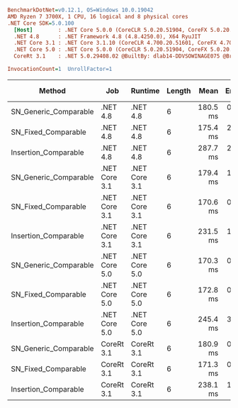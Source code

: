 ``` ini

BenchmarkDotNet=v0.12.1, OS=Windows 10.0.19042
AMD Ryzen 7 3700X, 1 CPU, 16 logical and 8 physical cores
.NET Core SDK=5.0.100
  [Host]        : .NET Core 5.0.0 (CoreCLR 5.0.20.51904, CoreFX 5.0.20.51904), X64 RyuJIT
  .NET 4.8      : .NET Framework 4.8 (4.8.4250.0), X64 RyuJIT
  .NET Core 3.1 : .NET Core 3.1.10 (CoreCLR 4.700.20.51601, CoreFX 4.700.20.51901), X64 RyuJIT
  .NET Core 5.0 : .NET Core 5.0.0 (CoreCLR 5.0.20.51904, CoreFX 5.0.20.51904), X64 RyuJIT
  CoreRt 3.1    : .NET 5.0.29408.02 @BuiltBy: dlab14-DDVSOWINAGE075 @Branch: master @Commit: 4ce1c21ac0d4d1a3b7f7a548214966f69ac9f199, X64 AOT

InvocationCount=1  UnrollFactor=1  

```
|                Method |           Job |       Runtime | Length |     Mean |   Error |  StdDev | Gen 0 | Gen 1 | Gen 2 | Allocated |
|---------------------- |-------------- |-------------- |------- |---------:|--------:|--------:|------:|------:|------:|----------:|
| SN_Generic_Comparable |      .NET 4.8 |      .NET 4.8 |      6 | 180.5 ms | 0.88 ms | 0.82 ms |     - |     - |     - |         - |
|   SN_Fixed_Comparable |      .NET 4.8 |      .NET 4.8 |      6 | 175.4 ms | 2.12 ms | 1.98 ms |     - |     - |     - |         - |
|  Insertion_Comparable |      .NET 4.8 |      .NET 4.8 |      6 | 287.7 ms | 2.11 ms | 1.97 ms |     - |     - |     - |         - |
| SN_Generic_Comparable | .NET Core 3.1 | .NET Core 3.1 |      6 | 179.4 ms | 1.52 ms | 1.43 ms |     - |     - |     - |         - |
|   SN_Fixed_Comparable | .NET Core 3.1 | .NET Core 3.1 |      6 | 170.6 ms | 0.82 ms | 0.76 ms |     - |     - |     - |         - |
|  Insertion_Comparable | .NET Core 3.1 | .NET Core 3.1 |      6 | 231.5 ms | 1.72 ms | 1.53 ms |     - |     - |     - |         - |
| SN_Generic_Comparable | .NET Core 5.0 | .NET Core 5.0 |      6 | 170.3 ms | 0.81 ms | 0.76 ms |     - |     - |     - |         - |
|   SN_Fixed_Comparable | .NET Core 5.0 | .NET Core 5.0 |      6 | 172.8 ms | 0.93 ms | 0.77 ms |     - |     - |     - |         - |
|  Insertion_Comparable | .NET Core 5.0 | .NET Core 5.0 |      6 | 245.4 ms | 3.45 ms | 3.23 ms |     - |     - |     - |         - |
| SN_Generic_Comparable |    CoreRt 3.1 |    CoreRt 3.1 |      6 | 180.9 ms | 0.74 ms | 0.69 ms |     - |     - |     - |         - |
|   SN_Fixed_Comparable |    CoreRt 3.1 |    CoreRt 3.1 |      6 | 171.3 ms | 0.52 ms | 0.49 ms |     - |     - |     - |         - |
|  Insertion_Comparable |    CoreRt 3.1 |    CoreRt 3.1 |      6 | 238.1 ms | 1.31 ms | 1.16 ms |     - |     - |     - |         - |
